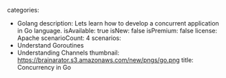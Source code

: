 categories:
  - Golang
description: Lets learn how to develop a concurrent application in Go language.
isAvailable: true
isNew: false
isPremium: false
license: Apache
scenarioCount: 4
scenarios:
  - Understand Goroutines
  - Understanding Channels
thumbnail: https://brainarator.s3.amazonaws.com/new/pngs/go.png
title: Concurrency in Go
